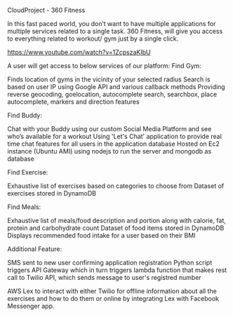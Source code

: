 CloudProject - 360 Fitness

In this fast paced world, you don’t want to have multiple applications for multiple services related to a single task. 360 Fitness, will give you access to everything related to workout/ gym just by a single click.

https://www.youtube.com/watch?v=1ZcpszaKIbU

A user will get access to below services of our platform:
Find Gym:

Finds location of gyms in the vicinity of your selected radius
Search is based on user IP using Google API and various callback methods
Providing reverse geocoding, goelocation, autocomplete search, searchbox, place autocomplete, markers and direction features

Find Buddy:

Chat with your Buddy using our custom Social Media Platform and see who’s available for a workout
Using 'Let's Chat' application to provide real time chat features for all users in the application database
Hosted on Ec2 instance (Ubuntu AMI) using nodejs to run the server and mongodb as database

Find Exercise:

Exhaustive list of exercises based on categories to choose from
Dataset of exercises stored in DynamoDB

Find Meals:

Exhaustive list of meals/food description and portion along with calorie, fat, protein and carbohydrate count
Dataset of food items stored in DynamoDB
Displays recommended food intake for a user based on their BMI

Additional Feature:

SMS sent to new user confirming application registration
Python script triggers API Gateway which in turn triggers lambda function that makes rest call to Twilio API, which sends
message to user's registred number

AWS Lex to interact with either Twilio for offline information about all the exercises and how to do them or online by integrating
Lex with Facebook Messenger app.
